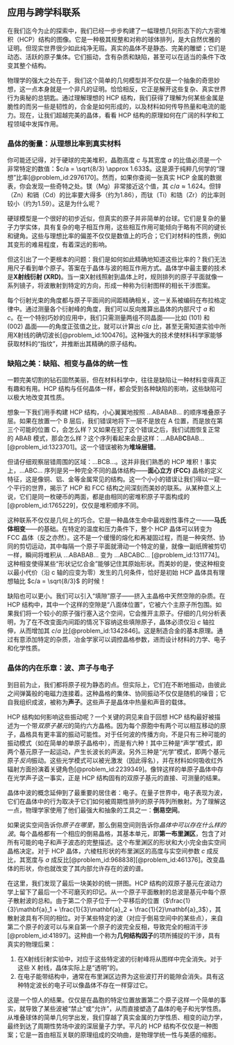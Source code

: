 ## 应用与跨学科联系

在我们迄今为止的探索中，我们已经一步步构建了一幅理想几何形态下的六方密堆积（HCP）结构的图像。它是一种极其规整和对称的球体排列，是大自然优雅的证明。但现实世界很少如此纯净无瑕。真实的晶体不是静态、完美的雕塑；它们是动态、活跃的原子集体。它们振动，含有杂质和缺陷，甚至可以在适当的条件下改变其整个结构。

物理学的强大之处在于，我们这个简单的几何模型并不仅仅是一个抽象的奇思妙想，这一点本身就是一个非凡的证明。恰恰相反，它正是解开这些复杂、真实世界行为奥秘的总钥匙。通过理解理想的 HCP 结构，我们获得了理解为何某些金属是脆性的而另一些是韧性的，合金是如何形成的，以及材料如何传导热量和电流的能力。现在，让我们超越完美的晶体，看看 HCP 结构的原理如何在广阔的科学和工程领域中发挥作用。

### 晶体的衡量：从理想比率到真实材料

你可能还记得，对于硬球的完美堆积，晶胞高度 $c$ 与其宽度 $a$ 的比值必须是一个非常特定的数值：$c/a = \sqrt{8/3} \approx 1.633$。这是源于纯粹几何学的“理想”比率[@problem_id:2976170]。然而，如果你查阅一张真实 HCP 金属的数据表，你会发现一些奇特之处。镁（Mg）非常接近这个值，其 $c/a \approx 1.624$。但锌（Zn）和镉（Cd）的比率要大得多（约为1.86），而钛（Ti）和锆（Zr）的比率则较小（约为1.59）。这是为什么呢？

硬球模型是一个很好的初步近似，但真实的原子并非简单的台球。它们是复杂的量子力学实体，具有复杂的电子相互作用，这些相互作用可能倾向于略有不同的键长和键角。这些与理想比率的偏差不仅仅是数值上的巧合；它们对材料的性质，例如其变形的难易程度，有着深远的影响。

但这引出了一个更根本的问题：我们是如何如此精确地知道这些比率的？我们无法用尺子看到单个原子。答案在于晶体与波的相互作用方式。晶体学中最主要的技术是**X射线衍射 (XRD)**。当一束X射线照射到晶体上时，规则排列的原子平面就像一系列镜子，将波散射到特定的方向，形成一种称为衍射图样的相长干涉图案。

每个衍射光束的角度都与原子平面间的间距精确相关，这一关系被编码在布拉格定律中。通过测量各个衍射峰的角度，我们可以反向推算出晶体的内部尺寸 $a$ 和 $c$。在一个特别巧妙的应用中，我们只需测量两组不同晶面——比如 $(101)$ 和 $(002)$ 晶面——的角度正弦值之比，就可以计算出 $c/a$ 比，甚至无需知道实验中所用X射线的确切波长[@problem_id:100476]。这种强大的技术使材料科学家能够获取材料的“指纹”，并推断出其精确的原子结构。

### 缺陷之美：缺陷、相变与晶体的统一性

一颗完美切割的钻石固然美丽，但在材料科学中，往往是缺陷让一种材料变得真正有趣和有用。HCP 结构与任何晶体一样，都会受到各种缺陷的影响，这些缺陷可以极大地改变其性质。

想象一下我们用手构建 HCP 结构，小心翼翼地按照 ...ABABAB... 的顺序堆叠原子层。如果在放置一个 B 层后，我们错误地将下一层不是放在 A 位置，而是放在第三个可能的位置 C，会怎么样？又如果在犯了这个错误之后，我们试图恢复正常的 ABAB 模式，那会怎么样？这个序列看起来会是这样：...ABAB**C**BAB... [@problem_id:1323701]。这一个错误被称为**堆垛层错**。

但请仔细观察层错周围的区域：...BCB...。这并非我们熟悉的 HCP 堆积！事实上，...ABC... 序列是另一种完全不同的晶体结构——**面心立方 (FCC)** 晶格的定义特征，这是像铜、铝、金等金属常见的结构。这一个小小的错误让我们得以一窥一个平行的世界，揭示了 HCP 和 FCC 结构之间深刻而美妙的联系。从某种意义上说，它们是同一枚硬币的两面，都是由相同的密堆积原子平面构成的[@problem_id:1765229]，仅仅是堆积顺序不同。

这种联系不仅仅是几何上的巧合。它是一种晶体生命中最戏剧性事件之一——**马氏体相变**——的基础。在特定的温度和压力条件下，整个 HCP 晶体可以转变为 FCC 晶体（反之亦然）。这不是一个缓慢的熔化和再凝固过程，而是一种突然、协同的剪切运动，其中每隔一个原子平面就滑动一个特定的量，就像一副纸牌被剪切一样，瞬间将堆积从 ...ABABAB... 变为 ...ABCABC... [@problem_id:1311774]。这种相变使得某些“形状记忆合金”能够记住其原始形状。而美妙的是，使这种相变以最小代价（沿 c 轴的应变为零）发生的几何条件，恰好是初始 HCP 晶体具有理想轴比 $c/a = \sqrt{8/3}$ 的时候！

缺陷也可以更小。我们可以引入“填隙”原子——挤入主晶格中天然空隙的杂质。在 HCP 结构中，其中一个这样的空隙是“八面体位置”，它被六个主原子所包围。如果我们将一个较小的原子强行塞入这个空间，它会推开主原子。仔细的几何分析表明，为了在不改变面内间距的情况下容纳这些填隙原子，晶体必须仅沿 $c$ 轴拉伸，从而增加其 $c/a$ 比[@problem_id:1342846]。这是制造合金的基本原理。通过有意添加特定的杂质，冶金学家可以调控晶格参数，进而设计材料的力学、电子和化学性质。

### 晶体的内在乐章：波、声子与电子

到目前为止，我们都将原子视为静态的点。但实际上，它们在不断地振动，由彼此之间弹簧般的电磁力连接着。这种晶格的集体、协同振动不仅仅是随机的噪音；它自我组织成波，被称为**声子**。这些声子是晶体中热量和声音的载体。

HCP 结构如何影响这些振动呢？一个关键的洞见来自于回想 HCP 结构最好被描述为一个带*双原子基元*的简约六方晶格。因为每个原胞中有两个可以相互移动的原子，晶格具有更丰富的振动可能性。对于任何波的传播方向，不是只有三种可能的振动模式（如在简单的单原子晶格中），而是有六种！其中三种是“声学”模式，即两个基元原子一起运动，产生长波长的声波。另外三种是“光学”模式，即两个基元原子*反向*振动。这些光学模式可以被光激发（因此得名），并在材料如何吸收红外辐射方面扮演着关键角色[@problem_id:2239349]。像锌这样的单原子晶体中存在光学声子这一事实，正是 HCP 结构固有的双原子基元的直接、可测量的结果。

晶体中波的概念延伸到了最重要的居住者：电子。在量子世界中，电子表现为波，它们在晶体中的行为取决于它们如何被周期性排列的原子阵列所散射。为了理解这一点，物理学家使用了他们最强大和抽象的工具之一：**倒易空间**。

如果说实空间告诉你*原子在哪里*，那么倒易空间则告诉你*晶体中可以存在什么样的波*。每个晶格都有一个相应的倒易晶格，其基本单元，即**第一布里渊区**，包含了对所有可能的电子和声子波态的完整描述。这个布里渊区的形状和大小完全由实空间晶格决定。对于 HCP 晶体，六棱柱形状的布里渊区的高度与实空间参数 $c$ 成反比，其宽度与 $a$ 成反比[@problem_id:968838][@problem_id:461376]。改变晶体的形状，你也就改变了其内部允许存在的波的谱。

在这里，我们发现了最后一块美妙的统一拼图。HCP 结构的双原子基元在波动力学上留下了最后一个不可磨灭的印记。从一个原子平面散射的总波是基元中每个原子散射波的总和。由于第二个原子位于一个平移后的位置（$\frac{1}{3}\mathbf{a}_1 + \frac{1}{3}\mathbf{a}_2 + \frac{1}{2}\mathbf{a}_3$），其散射波具有不同的相位。对于某些特定的波（对应于倒易空间中的某些点），来自第二个原子的波可以与来自第一个原子的波完全反相，导致完全的相消干涉[@problem_id:41897]。这种由一个称为**几何结构因子**的项所捕捉的干涉，具有真实的物理后果：

1.  在X射线衍射实验中，对应于这些特定波的衍射峰将从图样中完全消失。对于这些 X 射线，晶体实际上是“透明”的。
2.  在电子能带结构中，通常在布里渊区边界为这些波打开的能隙会消失。具有这种特定波长的电子可以像晶体不存在一样穿过它。

这是一个惊人的结果。仅仅是在晶胞的特定位置放置第二个原子这样一个简单的事实，就导致了某些波被“禁止”或“允许”，从而直接塑造了晶体的电子和光学性质。从堆叠球体的简单几何学出发，我们穿越了真实金属的力学性质、相变的动力学，最终到达了周期性势场中波的深层量子力学。平凡的 HCP 结构不仅仅是一种图案；它是一首由相互关联的原理组成的交响曲，是物理学统一性与美感的缩影。